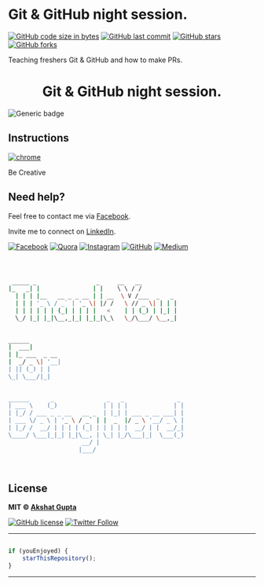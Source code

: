 # Git & GitHub night session.

[![GitHub code size in bytes](https://img.shields.io/github/languages/code-size/akshatvg/Git-GitHub-Session?logo=github&style=social)](https://github.com/akshatvg/) [![GitHub last commit](https://img.shields.io/github/last-commit/akshatvg/Git-GitHub-Session?style=social&logo=git)](https://github.com/akshatvg/) [![GitHub stars](https://img.shields.io/github/stars/akshatvg/Git-GitHub-Session?style=social)](https://github.com/akshatvg/Git-GitHub-Session/stargazers) [![GitHub forks](https://img.shields.io/github/forks/akshatvg/Git-GitHub-Session?style=social&logo=git)](https://github.com/akshatvg/Git-GitHub-Session/network)

Teaching freshers Git & GitHub and how to make PRs.

<h1 align="center">
Git & GitHub night session.
</h1>

![Generic badge](https://img.shields.io/badge/Practice-PR-orange) 

## Instructions

[![chrome](https://img.shields.io/badge/Create-PR-lightgrey.svg?logo=google-chrome&style=popout&logoColor=red)](https://github.com/akshatvg/Git-GitHub-Session)
<p>Be Creative</p>

## Need help?
Feel free to contact me via [Facebook](https://www.facebook.com/akshatvg).

Invite me to connect on [LinkedIn](https://www.linkedin.com/in/akshatvg/).

[![Facebook](https://img.shields.io/badge/Facebook-add-blue.svg?logo=facebook&logoColor=white)](https://www.facebook.com/akshatvg) [![Quora](https://img.shields.io/badge/Quora-ask-red.svg?logo=quora)](https://www.quora.com/profile/Akshat-Gupta-279) [![Instagram](https://img.shields.io/badge/Instagram-follow-purple.svg?logo=instagram&logoColor=white)](https://www.instagram.com/akshatvg/) [![GitHub](https://img.shields.io/badge/Snapchat-add-yellow.svg?logo=snapchat&logoColor=white)](https://www.snapchat.com/add/akshatvg) [![Medium](https://img.shields.io/badge/Medium-follow-black.svg?logo=medium&logoColor=white)](https://medium.com/@akshatvg)


```bash



 _____ _                 _     __   __            
|_   _| |               | |    \ \ / /            
  | | | |__   __ _ _ __ | | __  \ V /___  _   _   
  | | | '_ \ / _` | '_ \| |/ /   \ // _ \| | | |  
  | | | | | | (_| | | | |   <    | | (_) | |_| |  
  \_/ |_| |_|\__,_|_| |_|_|\_\   \_/\___/ \__,_|  
                                                  
                                                  
______                                            
|  ___|                                           
| |_ ___  _ __                                    
|  _/ _ \| '__|                                   
| || (_) | |                                      
\_| \___/|_|                                      
                                                  
                                                  
______      _               _   _               _ 
| ___ \    (_)             | | | |             | |
| |_/ / ___ _ _ __   __ _  | |_| | ___ _ __ ___| |
| ___ \/ _ \ | '_ \ / _` | |  _  |/ _ \ '__/ _ \ |
| |_/ /  __/ | | | | (_| | | | | |  __/ | |  __/_|
\____/ \___|_|_| |_|\__, | \_| |_/\___|_|  \___(_)
                     __/ |                        
                    |___/                         

 


```

## License

**MIT &copy; [Akshat Gupta](https://github.com/akshatvg/Git-GitHub-Session/blob/master/LICENSE)**

[![GitHub license](https://img.shields.io/github/license/akshatvg/Git-GitHub-Session?style=social&logo=github)](https://github.com/akshatvg/Git-GitHub-Session/blob/master/LICENSE) [![Twitter Follow](https://img.shields.io/twitter/follow/akshatvg?style=social)](https://twitter.com/akshatvg)

---------

```javascript

if (youEnjoyed) {
    starThisRepository();
}

```

-----------

